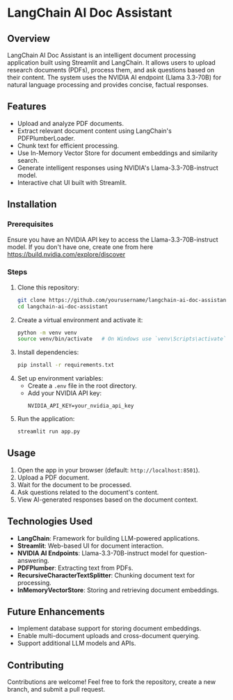 # LangChain AI Doc Assistant

## Overview
LangChain AI Doc Assistant is an intelligent document processing application built using Streamlit and LangChain. It allows users to upload research documents (PDFs), process them, and ask questions based on their content. The system uses the NVIDIA AI endpoint (Llama 3.3-70B) for natural language processing and provides concise, factual responses.

## Features
- Upload and analyze PDF documents.
- Extract relevant document content using LangChain's PDFPlumberLoader.
- Chunk text for efficient processing.
- Use In-Memory Vector Store for document embeddings and similarity search.
- Generate intelligent responses using NVIDIA's Llama-3.3-70B-instruct model.
- Interactive chat UI built with Streamlit.

## Installation
### Prerequisites
Ensure you have an NVIDIA API key to access the Llama-3.3-70B-instruct model.
If you don't have one, create one from here https://build.nvidia.com/explore/discover

### Steps
1. Clone this repository:
   ```bash
   git clone https://github.com/yourusername/langchain-ai-doc-assistant.git
   cd langchain-ai-doc-assistant
   ```
2. Create a virtual environment and activate it:
   ```bash
   python -m venv venv
   source venv/bin/activate   # On Windows use `venv\Scripts\activate`
   ```
3. Install dependencies:
   ```bash
   pip install -r requirements.txt
   ```
4. Set up environment variables:
   - Create a `.env` file in the root directory.
   - Add your NVIDIA API key:
     ```
     NVIDIA_API_KEY=your_nvidia_api_key
     ```
5. Run the application:
   ```bash
   streamlit run app.py
   ```

## Usage
1. Open the app in your browser (default: `http://localhost:8501`).
2. Upload a PDF document.
3. Wait for the document to be processed.
4. Ask questions related to the document's content.
5. View AI-generated responses based on the document context.

## Technologies Used
- **LangChain**: Framework for building LLM-powered applications.
- **Streamlit**: Web-based UI for document interaction.
- **NVIDIA AI Endpoints**: Llama-3.3-70B-instruct model for question-answering.
- **PDFPlumber**: Extracting text from PDFs.
- **RecursiveCharacterTextSplitter**: Chunking document text for processing.
- **InMemoryVectorStore**: Storing and retrieving document embeddings.

## Future Enhancements
- Implement database support for storing document embeddings.
- Enable multi-document uploads and cross-document querying.
- Support additional LLM models and APIs.

## Contributing
Contributions are welcome! Feel free to fork the repository, create a new branch, and submit a pull request.


